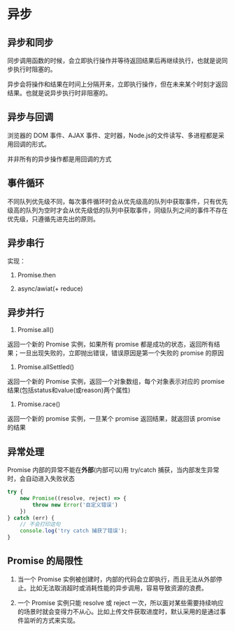 # 异步

## 异步和同步

同步调用函数的时候，会立即执行操作并等待返回结果后再继续执行，也就是说同步执行时阻塞的。

异步会将操作和结果在时间上分隔开来，立即执行操作，但在未来某个时刻才返回结果。也就是说异步执行时非阻塞的。

## 异步与回调

浏览器的 DOM 事件、AJAX 事件、定时器，Node.js的文件读写、多进程都是采用回调的形式。

并非所有的异步操作都是用回调的方式

## 事件循环

不同队列优先级不同，每次事件循环时会从优先级高的队列中获取事件，只有优先级高的队列为空时才会从优先级低的队列中获取事件，同级队列之间的事件不存在优先级，只遵循先进先出的原则。

## 异步串行

实现：

1. Promise.then

2. async/awiat(+ reduce)

## 异步并行

1. Promise.all()

返回一个新的 Promise 实例，如果所有 promise 都是成功的状态，返回所有结果；一旦出现失败的，立即抛出错误，错误原因是第一个失败的 promise 的原因

1. Promise.allSettled()

返回一个新的 Promise 实例，返回一个对象数组，每个对象表示对应的 promise 结果(包括status和value(或reason)两个属性)

1. Promise.race()

返回一个新的 promise 实例，一旦某个 promise 返回结果，就返回该 promise 的结果

## 异常处理

Promise 内部的异常不能在**外部**(内部可以)用 try/catch 捕获，当内部发生异常时，会自动进入失败状态

```js
try {
    new Promise((resolve, reject) => {
        throw new Error('自定义错误')
    })
} catch (err) {
    // 不会打印这句
    console.log('try catch 捕获了错误');
}
```

## Promise 的局限性

1. 当一个 Promise 实例被创建时，内部的代码会立即执行，而且无法从外部停止。比如无法取消超时或消耗性能的异步调用，容易导致资源的浪费。

2. 一个 Promise 实例只能 resolve 或 reject 一次，所以面对某些需要持续响应的场景时就会变得力不从心。比如上传文件获取进度时，默认采用的是通过事件监听的方式来实现。